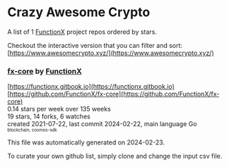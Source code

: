 # Crazy Awesome Crypto
A list of 1 [FunctionX](https://github.com/FunctionX) project repos ordered by stars.  

Checkout the interactive version that you can filter and sort: 
[https://www.awesomecrypto.xyz/](https://www.awesomecrypto.xyz/)  


### [fx-core](https://github.com/FunctionX/fx-core) by [FunctionX](https://github.com/FunctionX)  
  
[https://functionx.gitbook.io](https://functionx.gitbook.io)  
[https://github.com/FunctionX/fx-core](https://github.com/FunctionX/fx-core)  
0.14 stars per week over 135 weeks  
19 stars, 14 forks, 6 watches  
created 2021-07-22, last commit 2024-02-22, main language Go  
<sub><sup>blockchain, cosmos-sdk</sup></sub>


This file was automatically generated on 2024-02-23.  

To curate your own github list, simply clone and change the input csv file.  